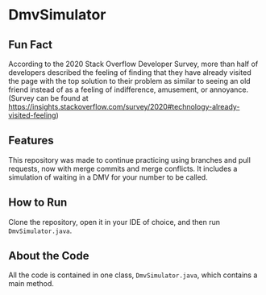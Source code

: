 # DmvSimulator

## Fun Fact

According to the 2020 Stack Overflow Developer Survey, more than half of developers described the feeling of finding that they have already visited the page with the top solution to their problem as similar to seeing an old friend instead of as a feeling of indifference, amusement, or annoyance. (Survey can be found at https://insights.stackoverflow.com/survey/2020#technology-already-visited-feeling)

## Features

This repository was made to continue practicing using branches and pull requests, now with merge commits and merge conflicts. It includes a simulation of waiting in a DMV for your number to be called.

## How to Run

Clone the repository, open it in your IDE of choice, and then run ``DmvSimulator.java``.

## About the Code  

All the code is contained in one class, ``DmvSimulator.java``, which contains a main method.
